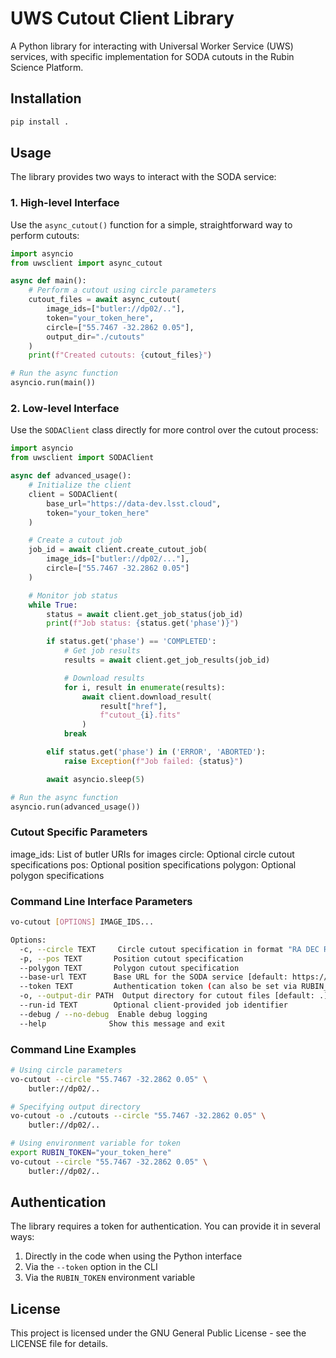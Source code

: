 # UWS Cutout Client Library

A Python library for interacting with Universal Worker Service (UWS) services, with specific implementation for SODA cutouts in the Rubin Science Platform.

## Installation

```bash
pip install .
```

## Usage

The library provides two ways to interact with the SODA service:

### 1. High-level Interface

Use the `async_cutout()` function for a simple, straightforward way to perform cutouts:

```python
import asyncio
from uwsclient import async_cutout

async def main():
    # Perform a cutout using circle parameters
    cutout_files = await async_cutout(
        image_ids=["butler://dp02/.."],
        token="your_token_here",
        circle=["55.7467 -32.2862 0.05"],
        output_dir="./cutouts"
    )
    print(f"Created cutouts: {cutout_files}")

# Run the async function
asyncio.run(main())
```

### 2. Low-level Interface

Use the `SODAClient` class directly for more control over the cutout process:

```python
import asyncio
from uwsclient import SODAClient

async def advanced_usage():
    # Initialize the client
    client = SODAClient(
        base_url="https://data-dev.lsst.cloud",
        token="your_token_here"
    )

    # Create a cutout job
    job_id = await client.create_cutout_job(
        image_ids=["butler://dp02/..."],
        circle=["55.7467 -32.2862 0.05"]
    )

    # Monitor job status
    while True:
        status = await client.get_job_status(job_id)
        print(f"Job status: {status.get('phase')}")

        if status.get('phase') == 'COMPLETED':
            # Get job results
            results = await client.get_job_results(job_id)

            # Download results
            for i, result in enumerate(results):
                await client.download_result(
                    result["href"],
                    f"cutout_{i}.fits"
                )
            break

        elif status.get('phase') in ('ERROR', 'ABORTED'):
            raise Exception(f"Job failed: {status}")

        await asyncio.sleep(5)

# Run the async function
asyncio.run(advanced_usage())
```
### Cutout Specific Parameters

image_ids: List of butler URIs for images
circle: Optional circle cutout specifications
pos: Optional position specifications
polygon: Optional polygon specifications

### Command Line Interface Parameters

```bash
vo-cutout [OPTIONS] IMAGE_IDS...

Options:
  -c, --circle TEXT     Circle cutout specification in format "RA DEC RADIUS"
  -p, --pos TEXT       Position cutout specification
  --polygon TEXT       Polygon cutout specification
  --base-url TEXT      Base URL for the SODA service [default: https://data-dev.lsst.cloud]
  --token TEXT         Authentication token (can also be set via RUBIN_TOKEN environment variable)
  -o, --output-dir PATH  Output directory for cutout files [default: .]
  --run-id TEXT        Optional client-provided job identifier
  --debug / --no-debug  Enable debug logging
  --help              Show this message and exit
```

### Command Line Examples

```bash
# Using circle parameters
vo-cutout --circle "55.7467 -32.2862 0.05" \
    butler://dp02/..

# Specifying output directory
vo-cutout -o ./cutouts --circle "55.7467 -32.2862 0.05" \
    butler://dp02/..

# Using environment variable for token
export RUBIN_TOKEN="your_token_here"
vo-cutout --circle "55.7467 -32.2862 0.05" \
    butler://dp02/..
```

## Authentication

The library requires a token for authentication. You can provide it in several ways:

1. Directly in the code when using the Python interface
2. Via the `--token` option in the CLI
3. Via the `RUBIN_TOKEN` environment variable

## License

This project is licensed under the GNU General Public License - see the LICENSE file for details.
